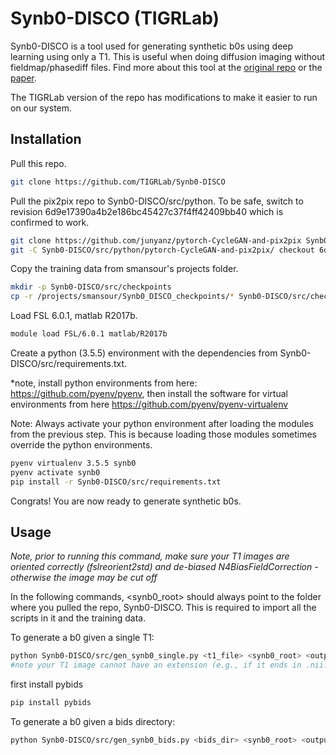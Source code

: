 # Synb0-DISCO (TIGRLab)

Synb0-DISCO is a tool used for generating synthetic b0s using deep learning using only a T1. This is useful when doing diffusion imaging without fieldmap/phasediff files. Find more about this tool at the [original repo](https://github.com/MASILab/Synb0-DISCO) or the [paper](https://www.sciencedirect.com/science/article/abs/pii/S0730725X18306179). 

The TIGRLab version of the repo has modifications to make it easier to run on our system.

## Installation

Pull this repo.

```bash
git clone https://github.com/TIGRLab/Synb0-DISCO
```

Pull the pix2pix repo to Synb0-DISCO/src/python. To be safe, switch to revision 6d9e17390a4b2e186bc45427c37f4ff42409bb40 which is confirmed to work.

```bash
git clone https://github.com/junyanz/pytorch-CycleGAN-and-pix2pix Synb0-DISCO/src/python/pytorch-CycleGAN-and-pix2pix/
git -C Synb0-DISCO/src/python/pytorch-CycleGAN-and-pix2pix/ checkout 6d9e1739
```

Copy the training data from smansour's projects folder.
```bash
mkdir -p Synb0-DISCO/src/checkpoints
cp -r /projects/smansour/Synb0_DISCO_checkpoints/* Synb0-DISCO/src/checkpoints/
```

Load FSL 6.0.1, matlab R2017b.
```bash
module load FSL/6.0.1 matlab/R2017b
```

Create a python (3.5.5) environment with the dependencies from Synb0-DISCO/src/requirements.txt.

*note, install python environments from here: https://github.com/pyenv/pyenv, then install the software for virtual environments from here https://github.com/pyenv/pyenv-virtualenv

Note: Always activate your python environment after loading the modules from the previous step. This is because loading those modules sometimes override the python environments.
```bash
pyenv virtualenv 3.5.5 synb0
pyenv activate synb0
pip install -r Synb0-DISCO/src/requirements.txt
```

Congrats! You are now ready to generate synthetic b0s.

## Usage

*Note, prior to running this command, make sure your T1 images are oriented correctly (fslreorient2std) and de-biased N4BiasFieldCorrection - otherwise the image may be cut off*

In the following commands, <synb0_root> should always point to the folder where you pulled the repo, Synb0-DISCO. This is required to import all the scripts in it and the training data. 

To generate a b0 given a single T1:
```bash
python Synb0-DISCO/src/gen_synb0_single.py <t1_file> <synb0_root> <output_folder>
#note your T1 image cannot have an extension (e.g., if it ends in .nii.gz the script will not run)
```
first install pybids
```bash
pip install pybids
```

To generate a b0 given a bids directory:
```bash
python Synb0-DISCO/src/gen_synb0_bids.py <bids_dir> <synb0_root> <output_folder>
```
